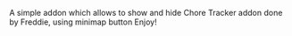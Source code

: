 A simple addon which allows to show and hide Chore Tracker addon done by Freddie, using minimap button
Enjoy!
